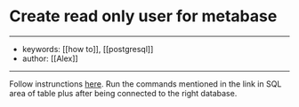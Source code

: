 # Create read only user for metabase
---
- keywords: [[how to]], [[postgresql]]
- author: [[Alex]]
---
Follow instrunctions [here](https://tableplus.com/blog/2018/04/postgresql-how-to-create-read-only-user.html). Run the commands mentioned in the link in SQL area of table plus after being connected to the right database. 
